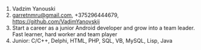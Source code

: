 1. Vadzim Yanouski
2. garretnmru@gmail.com, +375296444679, https://github.com/VadimYanovskij
3. Start a career as a junior Android developer and grow into a team leader. Fast learner, hard worker and team player
4. Junior: C/C++, Delphi, HTML, PHP, SQL, VB, MySQL, Lisp, Java